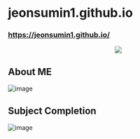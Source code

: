 # jeonsumin1.github.io

###  https://jeonsumin1.github.io/

<div align=center>
   <img src="https://capsule-render.vercel.app/api?type=waving&color=C9D6FF&fontColor=FFFFFF&height=280&text=Portfolio&fontSize=90&animation=fadeIn&fontAlignY=38&desc=JeonSuMin%202005970&descAlignY=51&descAlign=62" /></div>

## About ME
![image](https://user-images.githubusercontent.com/89902489/201744133-233abab6-31e4-4ab7-a99a-fa32b78f6fe8.png)

## Subject Completion
![image](https://user-images.githubusercontent.com/89902489/201744303-6d1997f6-7060-42fa-a8ca-277ce4d0b9d8.png)
